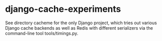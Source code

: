 django-cache-experiments
========================

See directory cacheme for the only Django project, which tries out various Django cache backends as well as Redis with
different serializers via the command-line tool tools/timings.py.

